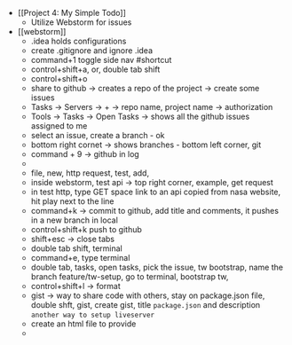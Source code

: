 - [[Project 4: My Simple Todo]]
	- Utilize Webstorm for issues
- [[webstorm]]
	- .idea holds configurations
	- create .gitignore and ignore .idea
	- command+1 toggle side nav #shortcut
	- control+shift+a, or, double tab shift
	- control+shift+o
	- share to github -> creates a repo of the project -> create some issues
	- Tasks -> Servers -> + -> repo name, project name -> authorization
	- Tools -> Tasks -> Open Tasks -> shows all the github issues assigned to me
	- select an issue, create a branch - ok
	- bottom right cornet -> shows branches - bottom left corner, git
	- command + 9 -> github in log
	-
	- file, new, http request, test, add,
	- inside webstorm, test api -> top right corner, example, get request
	- in test http, type GET space link to an api copied from nasa website, hit play next to the line
	- command+k -> commit to github, add title and comments, it pushes in a new branch in local
	- control+shift+k push to github
	- shift+esc -> close tabs
	- double tab shift, terminal
	- command+e, type terminal
	- double tab, tasks, open tasks,  pick the issue, tw bootstrap, name the branch feature/tw-setup, go to terminal, bootstrap tw,
	- control+shift+l -> format
	- gist -> way to share code with others, stay on package.json file, double shft, gist, create gist, title `package.json` and description `another way to setup liveserver`
	- create an html file to provide
	-